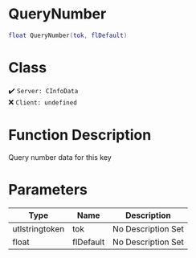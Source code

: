 # QueryNumber
```lua
float QueryNumber(tok, flDefault)
```
# Class
✔️ `Server: CInfoData`  
❌ `Client: undefined`  

# Function Description
Query number data for this key
# Parameters
Type|Name|Description
--|--|--
utlstringtoken|tok|No Description Set
float|flDefault|No Description Set
